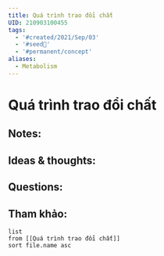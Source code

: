 ```yaml
---
title: Quá trình trao đổi chất
UID: 210903100455
tags:
  - '#created/2021/Sep/03'
  - '#seed🥜'
  - '#permanent/concept'
aliases:
  - Metabolism
---
```

# Quá trình trao đổi chất

## Notes:


## Ideas & thoughts:

## Questions:


## Tham khảo:
```dataview
list
from [[Quá trình trao đổi chất]]
sort file.name asc
```